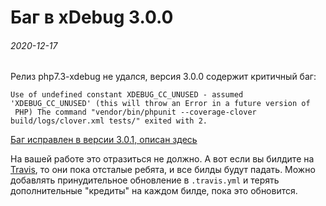 Баг в xDebug 3.0.0
==================

###### 2020-12-17

Релиз php7.3-xdebug не удался, версия 3.0.0 содержит критичный баг:

```
Use of undefined constant XDEBUG_CC_UNUSED - assumed 'XDEBUG_CC_UNUSED' (this will throw an Error in a future version of
 PHP) The command "vendor/bin/phpunit --coverage-clover build/logs/clover.xml tests/" exited with 2.
```

[Баг исправлен в версии 3.0.1, описан здесь](https://bugs.xdebug.org/view.php?id=1903)

На вашей работе это отразиться не должно. А вот если вы билдите на [Travis](https://www.travis-ci.com/), то они пока
отсталые ребята, и все билды будут падать. Можно добавлять принудительное обновление в `.travis.yml` и терять
дополнительные "кредиты" на каждом билде, пока это обновится.
